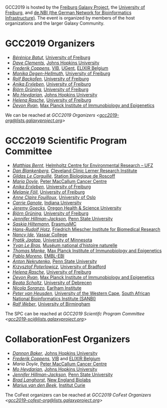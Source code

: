 <slot name="Events/GCC2019/Header" />

GCC2019 is hosted by the [Freiburg Galaxy Project](http://www.bioinf.uni-freiburg.de/Galaxy/), the [University of Freiburg](http://www.uni-freiburg.de/), and [de.NBI (the German Network for Bioinformatics Infrastructure)](https://www.denbi.de/).  The event is organized by members of the host organizations and the larger Galaxy Community.

# GCC2019 Organizers

* *[Bérénice Batut](http://research.bebatut.fr/)*, [University of Freiburg](https://www.uni-freiburg.de/)
* *[Dave Clements](/src/people/dave-clements/index.md)*, [Johns Hopkins University](https://jhu.edu/)
* *[Frederik Coppens](https://www.psb.ugent.be/lab-members-and-alumni-frcop)*, [VIB](https://www.psb.ugent.be/), [UGent](https://www.ugent.be), [ELIXIR Belgium](https://www.elixir-belgium.org)
* *[Monika Degen-Hellmuth](https://portal.uni-freiburg.de/iif/institut/Personen/direktor/sekretariat)*, [University of Freiburg](https://www.uni-freiburg.de/)
* *[Rolf Backofen](http://www.bioinf.uni-freiburg.de/~backofen/)*, [University of Freiburg](https://www.uni-freiburg.de/)
* *[Anika Erxleben](https://github.com/erxleben)*, [University of Freiburg](https://www.uni-freiburg.de/)
* *[Björn Grüning](/src/people/bjoern-gruening/index.md)*, [University of Freiburg](https://www.uni-freiburg.de/)
* *[Mo Heydarian](/src/people/mo-heydarian/index.md)*, [Johns Hopkins University](https://jhu.edu/)
* *[Helena Rasche](/src/people/helena-rasche/index.md)*, [University of Freiburg](https://www.uni-freiburg.de/)
* *[Devon Ryan](https://www.researchgate.net/profile/Devon_Ryan)*, [Max Planck Institute of Immunobiology and Epigenetics](https://www.ie-freiburg.mpg.de/)

We can be reached at *GCC2019 Organizers &lt;gcc2019-org@lists.galaxyproject.org&gt;*

# GCC2019 Scientific Program Committee

* *[Matthias Bernt](https://www.ufz.de/index.php?en=43047)*, [Helmholtz Centre for Environmental Research – UFZ](https://www.ufz.de/)
* *[Dan Blankenberg](/src/people/dan/index.md)*, [Cleveland Clinic Lerner Research Institute](https://www.lerner.ccf.org/)
* *[Gildas Le Corguillé](https://github.com/lecorguille)*, [Station Biologique de Roscoff](http://www.sb-roscoff.fr/)
* *[Maria Doyle](https://www.researchgate.net/profile/Maria_Doyle4)*, [Peter MacCallum Cancer Centre](https://www.petermac.org/)
* *[Anika Erxleben](https://github.com/erxleben)*, [University of Freiburg](https://www.uni-freiburg.de/)
* *[Melanie Föll](https://github.com/foellmelanie)*, [University of Freiburg](https://www.uni-freiburg.de/) 
* *[Anne Claire Fouilloux](https://www.mn.uio.no/geo/english/people/adm/annefou/)*, [University of Oslo](https://www.uio.no/)
* *[Carrie Ganote](https://www.researchgate.net/profile/Carrie_Ganote)*, [Indiana University](https://iu.edu/)
* *[Jeremy Goecks](/src/people/jeremy-goecks/index.md)*, [Oregon Health & Science University](https://www.ohsu.edu/)
* *[Björn Grüning](/src/people/bjoern-gruening/index.md)*, [University of Freiburg](https://www.uni-freiburg.de/)
* *[Jennifer Hillman-Jackson](/src/people/jennifer-jackson/index.md)*, [Penn State University](https://www.psu.edu/)
* *[Saskia Hiltemann](https://github.com/shiltemann)*, [ErasmusMC](https://www.erasmusmc.nl/)
* *[Hans-Rudolf Hotz](/src/people/hansrudolf-hotz/index.md)*, [Friedrich Miescher Institute for Biomedical Research](https://fmi.ch/)
* *[Nancy Ide](https://www.cs.vassar.edu/~ide/)*, [Vassar College](https://www.vassar.edu/)
* *[Pratik Jagtap](https://www.msi.umn.edu/group/mscls)*, [University of Minnesota](http://umn.edu/)
* *[Yvan Le Bras](http://cesco.mnhn.fr/fr/annuaire/yvan-le-bras-6200)*, [Muséum national d’histoire naturelle](https://www.mnhn.fr/)
* *[Thomas Manke](https://www.ie-freiburg.mpg.de/bioinformaticsfac)*,  [Max Planck Institute of Immunobiology and Epigenetics](https://www.ie-freiburg.mpg.de/)
* *[Pablo Moreno](https://www.ebi.ac.uk/about/people/pablo-moreno)*, [EMBL-EBI](https://www.ebi.ac.uk/)
* *[Anton Nekrutenko](/src/people/anton/index.md)*, [Penn State University](https://www.psu.edu/)
* *[Krzysztof Poterlowicz](https://www.bradford.ac.uk/life-sciences/chemistry-and-biosciences/our-staff/dr-krzysztof-poterlowicz.php)*, [University of Bradford](https://bradford.ac.uk/external/)
* *[Helena Rasche](/src/people/helena-rasche/index.md)*, [University of Freiburg](https://www.uni-freiburg.de/)
* *[Devon Ryan](https://www.researchgate.net/profile/Devon_Ryan)*, [Max Planck Institute of Immunobiology and Epigenetics](https://www.ie-freiburg.mpg.de/)
* *[Beata Scholtz](https://www.researchgate.net/profile/Beata_Scholtz)*, [University of Debrecen](https://unideb.hu/en)
* *[Nicola Soranzo](http://www.earlham.ac.uk/nicola-soranzo)*, [Earlham Institute](http://www.earlham.ac.uk/)
* *[Peter van Heusden](https://www.researchgate.net/profile/Peter_Van_Heusden)*, [University of the Western Cape](https://www.uwc.ac.za/), [South African National Bioinformatics Institute (SANBI)](https://www.sanbi.ac.za/)
* *[Ralf Weber](https://www.birmingham.ac.uk/staff/profiles/biosciences/weber-ralf.aspx)*,  [University of Birmingham](https://www.birmingham.ac.uk/) 

The SPC can be reached at *GCC2019 Scientifc Program Committee &lt;gcc2019-sci@lists.galaxyproject.org&gt;*

# CollaborationFest Organizers

* *[Dannon Baker](/src/people/dannon-baker/index.md)*,  [Johns Hopkins University](https://jhu.edu/)
* *[Frederik Coppens](https://www.elixir-belgium.org/organisation/steeringgroup/frederik-coppens)*, [VIB](http://www.vib.be/) and [ELIXIR Belgium](https://www.elixir-belgium.org/)
* *Maria Doyle*, [Peter MacCallum Cancer Centre](https://www.petermac.org/)
* *[Mo Heydarian](/src/people/mo-heydarian/index.md)*, [Johns Hopkins University](https://jhu.edu/)
* *[Jennifer Hillman-Jackson](/src/people/jennifer-jackson/index.md)*, [Penn State University](http://www.bx.psu.edu)
* *[Brad Langhorst](https://scholar.google.com/citations?user=75w73LQAAAAJ&hl=en)*, [New England Biolabs](https://www.neb.com/)
* *[Marius van den Beek](https://github.com/mvdbeek)*, [Institut Curie](https://institut-curie.org/) 

The CoFest organizers can be reached at *GCC2019 CoFest Organizers &lt;gcc2019-cofest-org@lists.galaxyproject.org&gt;*
